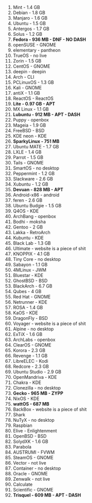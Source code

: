 
1. Mint - 1.4 GB
2. Debian - 1.8 GB
3. Manjaro - 1.6 GB
4. Ubuntu - 1.5 GB
5. Antergos - 1.7 GB
6. Solus - 1.2 GB
7. **Fedora - 936 MB - DNF - NO DASH**
8. openSUSE - GNOME
9. elementary - pantheon
10. TrueOS - no live
11. Zorin - 1.5 GB
12. CentOS - GNOME
13. deepin - deepin
14. Arch - CLI
15. PCLinuxOS - 1.3 GB
16. Kali - GNOME
17. antiX - 1.1 GB
18. ReactOS - ReactOS
19. **Lite - 0.97 GB - APT**
20. MX Linux - 1.1 GB
21. **Lubuntu - 912 MB - APT - DASH**
22. Puppy - openbox
23. Mageia - 1.9 GB
24. FreeBSD - BSD
25. KDE neon - KDE
26. **SparkyLinux - 751 MB**
27. Ubuntu MATE - 1.7 GB
28. LXLE - 1.4 GB
29. Parrot - 1.5 GB
30. Tails - GNOME
31. SmartOS - no desktop
32. Peppermint - 1.2 GB
33. Slackware - 2.6 GB
34. Xubuntu - 1.2 GB
35. **Devuan - 828 MB - APT**
36. Android-x86 - android
37. feren - 2.6 GB
38. Ubuntu Budgie - 1.5 GB
39. Q4OS - KDE
40. ArchBang - openbox
41. Bodhi - moksha
42. Gentoo - 2 GB
43. Lakka - RetroArch
44. Kubuntu - KDE
45. Black Lab - 1.3 GB
46. Ultimate - website is a piece of shit
47. KNOPPIX - 4.1 GB
48. Tiny Core - no desktop
49. Sabayon - 1.1 GB
50. 4MLinux - JWM
51. Bluestar - KDE
52. GhostBSD - BSD
53. BlackArch - 6.7 GB
54. Qubes - 4 GB
55. Red Hat - GNOME
56. Netrunner - KDE
57. ROSA - 1.4 GB
58. KaOS - KDE
59. DragonFly - BSD
60. Voyager - website is a piece of shit
61. Alpine - no desktop
62. ExTiX - 1.6 GB
63. ArchLabs - openbox
64. ClearOS - GNOME
65. Korora - 2.3 GB
66. Revenge - 1.1 GB
67. LibreELEC - Kodi
68. Redcore - 2.3 GB
69. Ubuntu Studio - 2.9 GB
70. OpenMandriva - KDE
71. Chakra - KDE
72. Clonezilla - no desktop
73. **Gecko - 965 MB - ZYPP**
74. NixOS - KDE
75. **wattOS - 687 MB**
76. BackBox - website is a piece of shit
77. Shark
78. NuTyX - no desktop
79. Raspbian
80. Elive - Enlightenment
81. OpenBSD - BSD
82. SolydXK - 1.6 GB
83. Parabola
84. AUSTRUMI - FVWM
85. SteamOS - GNOME
86. Vector - not live
87. Container - no desktop
88. Oracle - GNOME
89. Zenwalk - not live
90. Calculate
91. Scientific - GNOME
92. **Trisquel - 609 MB - APT - DASH**
